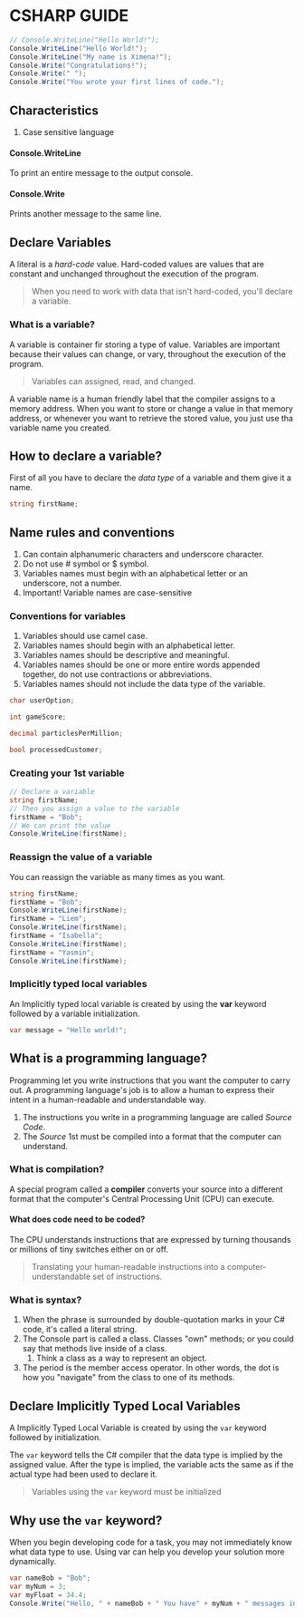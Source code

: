 # CSHARP GUIDE

```C#
// Console.WriteLine("Hello World!");
Console.WriteLine("Hello World!");
Console.WriteLine("My name is Ximena!");
Console.Write("Congratulations!");
Console.Write(" ");
Console.Write("You wrote your first lines of code.");
```

## Characteristics 
1. Case sensitive language
#### Console.WriteLine
To print an entire message to the output console.
#### Console.Write
Prints another message to the same line.

## Declare Variables

A literal is a *hard-code* value. Hard-coded values are values that are constant and unchanged throughout the execution of the program. 

> When you need to work with data that isn't hard-coded, you'll declare a variable.

### What is a variable?
A variable is container fir storing a type of value. Variables are important because their values can change, or vary, throughout the execution of the program. 

> Variables can assigned, read, and changed.

A variable name is a human friendly label that the compiler assigns to a memory address. When you want to store or change a value in that memory address, or whenever you want to retrieve the stored value, you just use tha variable name you created.

## How to declare a variable?

First of all you have to declare the *data type* of a variable and them give it a name.


```C#
string firstName;
```

## Name rules and conventions
1. Can contain alphanumeric characters and underscore character.
2. Do not use # symbol or $ symbol.
3. Variables names must begin with an alphabetical letter or an underscore, not a number.
4. Important! Variable names are case-sensitive

### Conventions for variables
1. Variables should use camel case.
2. Variables names should begin with an alphabetical letter.
3. Variables names should be descriptive and meaningful.
4. Variables names should be one or more entire words appended together, do not use contractions or abbreviations.
5. Variables names should not include the data type of the variable.


```C#
char userOption;

int gameScore;

decimal particlesPerMillion;

bool processedCustomer;
```

### Creating your 1st variable
```C#
// Declare a variable
string firstName;
// Then you assign a value to the variable
firstName = "Bob";
// We can print the value
Console.WriteLine(firstName);
```

### Reassign the value of a variable
You can reassign the variable as many times as you want.

```C#
string firstName;
firstName = "Bob";
Console.WriteLine(firstName);
firstName = "Liem";
Console.WriteLine(firstName);
firstName = "Isabella";
Console.WriteLine(firstName);
firstName = "Yasmin";
Console.WriteLine(firstName);
```

### Implicitly typed local variables
An Implicitly typed local variable is created by using the **var** keyword followed by a variable initialization.

```C#
var message = "Hello world!";
```

## What is a programming language?
Programming let you write instructions that you want the computer to carry out. A programming language's job is to allow a human to express their intent in a human-readable and understandable way.

1. The instructions you write in a programming language are called *Source Code*.
2. The *Source* 1st must be compiled into a format that the computer can understand.

### What is compilation?
A special program called a **compiler** converts your source into a different format that the computer's Central Processing Unit (CPU) can execute.

#### What does code need to be coded?
The CPU understands instructions that are expressed by turning thousands or millions of tiny switches either on or off.

> Translating your human-readable instructions into a computer-understandable set of instructions.

### What is syntax?
1. When the phrase is surrounded by double-quotation marks in your C# code, it's called a literal string.
2. The Console part is called a class. Classes "own" methods; or you could say that methods live inside of a class.
   1. Think a class as a way to represent an object. 
3. The period is the member access operator. In other words, the dot is how you "navigate" from the class to one of its methods.

## Declare Implicitly Typed Local Variables
A Implicitly Typed Local Variable is created by using the ```var``` keyword followed by initialization.

The ```var``` keyword tells the C# compiler that the data type is implied by the assigned value. After the type is implied, the variable acts the same as if the actual type had been used to declare it.

> Variables using the ```var``` keyword must be initialized

## Why use the ```var``` keyword?
When you begin developing code for a task, you may not immediately know what data type to use. Using var can help you develop your solution more dynamically.

```C#
var nameBob = "Bob";
var myNum = 3;
var myFloat = 34.4;
Console.Write("Hello, " + nameBob + " You have" + myNum + " messages in your inbox. The temperature is " + myFloat + "Celsius.");
```